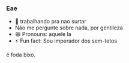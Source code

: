 ### Eae

- 🔭 trabalhando pra nao surtar
- Não me pergunte sobre nada, por gentileza
- 😄 Pronouns: aquele la 
- ⚡ Fun fact: Sou imperador dos sem-tetos

é foda bixo.


